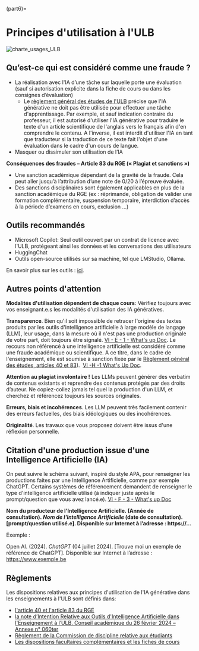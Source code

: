(part6)=
# Principes d'utilisation à l'ULB

![charte_usages_ULB](attachments/charte_usages_ULB.png)

## Qu’est-ce qui est considéré comme une fraude ?

- La réalisation avec l'IA d’une tâche sur laquelle porte une évaluation (sauf si autorisation explicite dans la fiche de cours ou dans les consignes d’évaluation)
    - Le [règlement général des études de l'ULB](https://www.ulb.be/fr/documents-officiels/reglement-general-des-etudes-2024-2025) précise que l'IA générative ne doit pas être utilisée pour effectuer une tâche d'apprentissage. Par exemple, et sauf indication contraire du professeur, il est autorisé d'utiliser l'IA générative pour traduire le texte d'un article scientifique de l'anglais vers le français afin d'en comprendre le contenu. A l'inverse, il est interdit d'utiliser l'IA en tant que traducteur si la traduction de ce texte fait l'objet d'une évaluation dans le cadre d'un cours de langue.
- Masquer ou dissimuler son utilisation de l’IA

**Conséquences des fraudes – Article 83 du RGE (« Plagiat et sanctions »)**

- Une sanction académique dépendant de la gravité de la fraude. Cela peut aller jusqu’à l’attribution d’une note de 0/20 à l’épreuve évaluée.
- Des sanctions disciplinaires sont également applicables en plus de la sanction académique du RGE (ex : réprimande, obligation de valider une formation complémentaire, suspension temporaire, interdiction d’accès à la période d’examens en cours, exclusion …)

## Outils recommandés

- Microsoft Copilot: Seul outil couvert par un contrat de licence avec l'ULB, protégeant ainsi les données et les conversations des utilisateurs
- HuggingChat
- Outils open-source utilisés sur sa machine, tel que LMStudio, Ollama.  

En savoir plus sur les outils : [ici](https://uv.ulb.ac.be/course/view.php?id=127533&section=6). 

## Autres points d'attention

**Modalités d'utilisation dépendent de chaque cours**: Vérifiez toujours avec vos enseignant.e.s les modalités d'utilisation des IA génératives.

**Transparence**. Bien qu'il soit impossible de retracer l'origine des textes produits par les outils d'intelligence artificielle à large modèle de langage (LLM), leur usage, dans la mesure où il n'est pas une production originale de votre part, doit toujours être signalé. [VI - E - 1 - What's up Doc](https://uv.ulb.ac.be/mod/book/view.php?id=492082&chapterid=22010). Le recours non référencé à une intelligence artificielle est considéré comme une fraude académique ou scientifique. A ce titre, dans le cadre de l'enseignement, elle est soumise à sanction fixée par le [Règlement général des études, articles 40 et 83](https://www.ulb.be/fr/documents-officiels/reglement-general-des-etudes-2024-2025)).  [VI -H -1 What's Up Doc](https://uv.ulb.ac.be/mod/book/view.php?id=492785&chapterid=22037).

**Attention au plagiat involontaire !** Les LLMs peuvent générer des verbatim de contenus existants et reprendre des contenus protégés par des droits d’auteur. Ne copiez-collez jamais tel quel la production d'un LLM, et cherchez et référencez toujours les sources originales.

**Erreurs, biais et incohérences**. Les LLM peuvent très facilement contenir des erreurs factuelles, des biais idéologiques ou des incohérences.

**Originalité**. Les travaux que vous proposez doivent être issus d'une réflexion personnelle. 

## Citation d'une production issue d'une Intelligence Artificielle (IA)

On peut suivre le schéma suivant, inspiré du style APA, pour renseigner les productions faites par une Intelligence Artificielle, comme par exemple ChatGPT. Certains systèmes de référencement demandent de renseigner le type d'intelligence artificielle utilisé (à indiquer juste après le prompt/question que vous avez lancé.e). [VI - F - 3 - What's up Doc](https://uv.ulb.ac.be/mod/book/view.php?id=492137&chapterid=22027)

**Nom du producteur de l'Intelligence Artificielle. (Année de consultation). _Nom de l'Intelligence Artificielle_ (date de consultation). [prompt/question utilisé.e]. Disponible sur Internet à l’adresse : https://…**

Exemple :

Open AI. (2024). _ChatGPT_ (04 juillet 2024). [Trouve moi un exemple de référence de ChatGPT]. Disponible sur Internet à l’adresse : https://www.exemple.be
## Règlements

Les dispositions relatives aux principes d'utilisation de l'IA générative dans les enseignements à l'ULB sont définis dans:

- [l'article 40 et l'article 83 du RGE](https://www.ulb.be/fr/documents-officiels/reglement-general-des-etudes)
- [la note d’Intention Relative aux Outils d'Intelligence Artificielle dans l'Enseignement à l’ULB. Conseil académique du 26 février 2024 – Annexe n° 060ter](https://www.ulb.be/fr/intelligence-artificielle/note-dintention-relative-aux-outils-dia-dans-lenseignement-a-lulb)
- [Règlement de la Commission de discipline relative aux étudiants](https://portail.ulb.be/fr/documents-officiels/instances-participatives/autres-instances-participatives/reglement-de-la-commission-de-discipline-relative-aux-etudiants?ksession=13a71232-da6b-4171-a6ea-5e1054877863)  
- [Les dispositions facultaires complémentaires et les fiches de cours](https://www.ulb.be/fr/documents-officiels/reglement-general-des-etudes-2024-2025)
